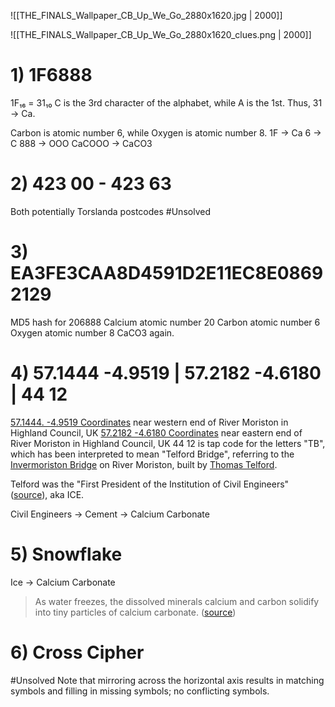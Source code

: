 ![[THE_FINALS_Wallpaper_CB_Up_We_Go_2880x1620.jpg | 2000]]

![[THE_FINALS_Wallpaper_CB_Up_We_Go_2880x1620_clues.png | 2000]]

# 1) 1F6888
1F₁₆ = 31₁₀
C is the 3rd character of the alphabet, while A is the 1st. Thus, 31 -> Ca.

Carbon is atomic number 6, while Oxygen is atomic number 8.
1F -> Ca
6 -> C
888 -> OOO
CaCOOO -> CaCO3

# 2) 423 00 - 423 63 
Both potentially Torslanda postcodes
#Unsolved
# 3) EA3FE3CAA8D4591D2E11EC8E08692129
MD5 hash for 206888
Calcium atomic number 20
Carbon atomic number 6
Oxygen atomic number 8
CaCO3 again.

# 4) 57.1444 -4.9519 | 57.2182 -4.6180 | 44 12
[57.1444. -4.9519 Coordinates](https://www.google.com/maps/search/57.1444+-4.9519) near western end of River Moriston in Highland Council, UK
[57.2182 -4.6180 Coordinates](https://www.google.com/maps/search/57.2182+-4.6180) near eastern end of River Moriston in Highland Council, UK
44 12 is tap code for the letters "TB", which has been interpreted to mean "Telford Bridge", referring to the [Invermoriston Bridge](https://maps.app.goo.gl/tEVLBNwN3eW6YVjx7) on River Moriston, built by [Thomas Telford](https://en.wikipedia.org/wiki/Thomas_Telford).

Telford was the "First President of the Institution of Civil Engineers" ([source](https://www.ice.org.uk/what-is-civil-engineering/who-are-civil-engineers/thomas-telford)), aka ICE. 

Civil Engineers -> Cement -> Calcium Carbonate

# 5) Snowflake
Ice -> Calcium Carbonate
> As water freezes, the dissolved minerals calcium and carbon solidify into tiny particles of calcium carbonate. ([source](https://www.lg.com/us/support/help-library/particles-in-the-ice-CT10000021-1337884210460))

# 6) Cross Cipher
#Unsolved 
Note that mirroring across the horizontal axis results in matching symbols and filling in missing symbols; no conflicting symbols.